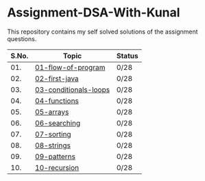# Assignment-DSA-With-Kunal
This repository contains my self solved solutions of the assignment questions.

| S.No. | Topic | Status |
|---|--------------|-----|
|01. | [01-flow-of-program](/01-flow-of-program) | 0/28 |
|02. | [02-first-java](/02-first-java) | 0/28 |
|03. | [03-conditionals-loops](/03-conditionals-loops) | 0/28 |
|04. | [04-functions](/04-functions) | 0/28 |
|05. | [05-arrays](/05-arrays) | 0/28 |
|06. | [06-searching](/06-searching) | 0/28 |
|07. | [07-sorting](/07-sorting) | 0/28 |
|08. | [08-strings](/08-strings) | 0/28 |
|09. | [09-patterns](/09-patterns) | 0/28 |
|10. | [10-recursion](/10-recursion) | 0/28 |

